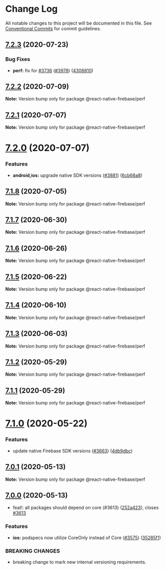 # Change Log

All notable changes to this project will be documented in this file.
See [Conventional Commits](https://conventionalcommits.org) for commit guidelines.

## [7.2.3](https://github.com/invertase/react-native-firebase/compare/@react-native-firebase/perf@7.2.2...@react-native-firebase/perf@7.2.3) (2020-07-23)

### Bug Fixes

- **perf:** fix for [#3736](https://github.com/invertase/react-native-firebase/issues/3736) ([#3978](https://github.com/invertase/react-native-firebase/issues/3978)) ([4308810](https://github.com/invertase/react-native-firebase/commit/430881032b0f60d68c8464205c2d1ebb17894641))

## [7.2.2](https://github.com/invertase/react-native-firebase/compare/@react-native-firebase/perf@7.2.1...@react-native-firebase/perf@7.2.2) (2020-07-09)

**Note:** Version bump only for package @react-native-firebase/perf

## [7.2.1](https://github.com/invertase/react-native-firebase/compare/@react-native-firebase/perf@7.2.0...@react-native-firebase/perf@7.2.1) (2020-07-07)

**Note:** Version bump only for package @react-native-firebase/perf

# [7.2.0](https://github.com/invertase/react-native-firebase/compare/@react-native-firebase/perf@7.1.8...@react-native-firebase/perf@7.2.0) (2020-07-07)

### Features

- **android,ios:** upgrade native SDK versions ([#3881](https://github.com/invertase/react-native-firebase/issues/3881)) ([6cb68a8](https://github.com/invertase/react-native-firebase/commit/6cb68a8ea808392fac3a28bdb1a76049c7b52e86))

## [7.1.8](https://github.com/invertase/react-native-firebase/compare/@react-native-firebase/perf@7.1.7...@react-native-firebase/perf@7.1.8) (2020-07-05)

**Note:** Version bump only for package @react-native-firebase/perf

## [7.1.7](https://github.com/invertase/react-native-firebase/compare/@react-native-firebase/perf@7.1.6...@react-native-firebase/perf@7.1.7) (2020-06-30)

**Note:** Version bump only for package @react-native-firebase/perf

## [7.1.6](https://github.com/invertase/react-native-firebase/compare/@react-native-firebase/perf@7.1.5...@react-native-firebase/perf@7.1.6) (2020-06-26)

**Note:** Version bump only for package @react-native-firebase/perf

## [7.1.5](https://github.com/invertase/react-native-firebase/compare/@react-native-firebase/perf@7.1.4...@react-native-firebase/perf@7.1.5) (2020-06-22)

**Note:** Version bump only for package @react-native-firebase/perf

## [7.1.4](https://github.com/invertase/react-native-firebase/compare/@react-native-firebase/perf@7.1.3...@react-native-firebase/perf@7.1.4) (2020-06-10)

**Note:** Version bump only for package @react-native-firebase/perf

## [7.1.3](https://github.com/invertase/react-native-firebase/compare/@react-native-firebase/perf@7.1.2...@react-native-firebase/perf@7.1.3) (2020-06-03)

**Note:** Version bump only for package @react-native-firebase/perf

## [7.1.2](https://github.com/invertase/react-native-firebase/compare/@react-native-firebase/perf@7.1.1...@react-native-firebase/perf@7.1.2) (2020-05-29)

**Note:** Version bump only for package @react-native-firebase/perf

## [7.1.1](https://github.com/invertase/react-native-firebase/compare/@react-native-firebase/perf@7.1.0...@react-native-firebase/perf@7.1.1) (2020-05-29)

**Note:** Version bump only for package @react-native-firebase/perf

# [7.1.0](https://github.com/invertase/react-native-firebase/compare/@react-native-firebase/perf@7.0.1...@react-native-firebase/perf@7.1.0) (2020-05-22)

### Features

- update native Firebase SDK versions ([#3663](https://github.com/invertase/react-native-firebase/issues/3663)) ([4db9dbc](https://github.com/invertase/react-native-firebase/commit/4db9dbc3ec20bf96de0efad15000f00b41e4a799))

## [7.0.1](https://github.com/invertase/react-native-firebase/compare/@react-native-firebase/perf@7.0.0...@react-native-firebase/perf@7.0.1) (2020-05-13)

**Note:** Version bump only for package @react-native-firebase/perf

## [7.0.0](https://github.com/invertase/react-native-firebase/compare/@react-native-firebase/perf@7.0.0...@react-native-firebase/perf@7.0.0) (2020-05-13)

- feat!: all packages should depend on core (#3613) ([252a423](https://github.com/invertase/react-native-firebase/commit/252a4239e98a0f2a55c4afcd2d82e4d5f97e65e9)), closes [#3613](https://github.com/invertase/react-native-firebase/issues/3613)

### Features

- **ios:** podspecs now utilize CoreOnly instead of Core ([#3575](https://github.com/invertase/react-native-firebase/issues/3575)) ([35285f1](https://github.com/invertase/react-native-firebase/commit/35285f1655b16d05e6630fc556f95cccfb707ee4))

### BREAKING CHANGES

- breaking change to mark new internal versioning requirements.
